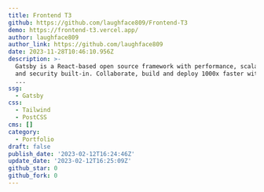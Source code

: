 ```yaml
---
title: Frontend T3
github: https://github.com/laughface809/Frontend-T3
demo: https://frontend-t3.vercel.app/
author: laughface809
author_link: https://github.com/laughface809
date: 2023-11-28T10:46:10.956Z
description: >-
  Gatsby is a React-based open source framework with performance, scalability
  and security built-in. Collaborate, build and deploy 1000x faster with Gatsby
  ...
ssg:
  - Gatsby
css:
  - Tailwind
  - PostCSS
cms: []
category:
  - Portfolio
draft: false
publish_date: '2023-02-12T16:24:46Z'
update_date: '2023-02-12T16:25:09Z'
github_star: 0
github_fork: 0
---
```

